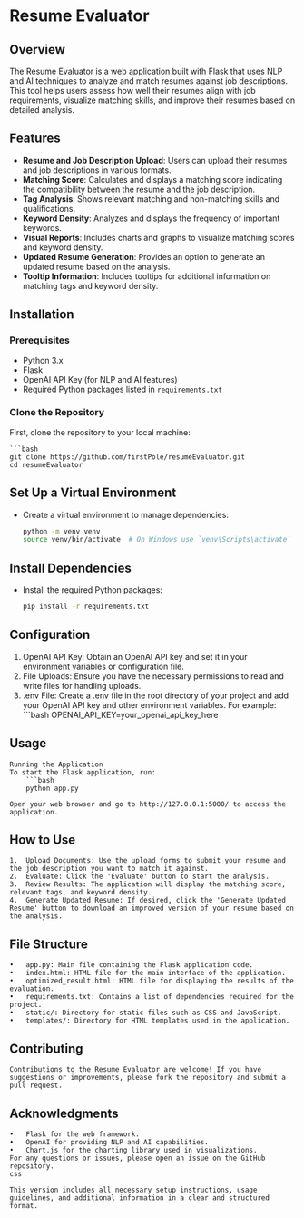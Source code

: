 # Resume Evaluator

## Overview

The Resume Evaluator is a web application built with Flask that uses NLP and AI techniques to analyze and match resumes against job descriptions. This tool helps users assess how well their resumes align with job requirements, visualize matching skills, and improve their resumes based on detailed analysis.

## Features

- **Resume and Job Description Upload**: Users can upload their resumes and job descriptions in various formats.
- **Matching Score**: Calculates and displays a matching score indicating the compatibility between the resume and the job description.
- **Tag Analysis**: Shows relevant matching and non-matching skills and qualifications.
- **Keyword Density**: Analyzes and displays the frequency of important keywords.
- **Visual Reports**: Includes charts and graphs to visualize matching scores and keyword density.
- **Updated Resume Generation**: Provides an option to generate an updated resume based on the analysis.
- **Tooltip Information**: Includes tooltips for additional information on matching tags and keyword density.

## Installation

### Prerequisites

- Python 3.x
- Flask
- OpenAI API Key (for NLP and AI features)
- Required Python packages listed in `requirements.txt`

### Clone the Repository

First, clone the repository to your local machine:

    ```bash
    git clone https://github.com/firstPole/resumeEvaluator.git
    cd resumeEvaluator

## Set Up a Virtual Environment
- Create a virtual environment to manage dependencies:
    ```bash
    python -m venv venv
    source venv/bin/activate  # On Windows use `venv\Scripts\activate`

## Install Dependencies
- Install the required Python packages:
    ```bash
    pip install -r requirements.txt

## Configuration
1.	OpenAI API Key: Obtain an OpenAI API key and set it in your environment variables or configuration file.
2.	File Uploads: Ensure you have the necessary permissions to read and write files for handling uploads.
3. .env File: Create a .env file in the root directory of your project and add your OpenAI  API key and other environment variables. For example:
        ```bash 
        OPENAI_API_KEY=your_openai_api_key_here


## Usage
    Running the Application
    To start the Flask application, run:
        ```bash
        python app.py

    Open your web browser and go to http://127.0.0.1:5000/ to access the application.

## How to Use
    1.	Upload Documents: Use the upload forms to submit your resume and the job description you want to match it against.
    2.	Evaluate: Click the 'Evaluate' button to start the analysis.
    3.	Review Results: The application will display the matching score, relevant tags, and keyword density.
    4.	Generate Updated Resume: If desired, click the 'Generate Updated Resume' button to download an improved version of your resume based on the analysis.
## File Structure
    •	app.py: Main file containing the Flask application code.
    •	index.html: HTML file for the main interface of the application.
    •	optimized_result.html: HTML file for displaying the results of the evaluation.
    •	requirements.txt: Contains a list of dependencies required for the project.
    •	static/: Directory for static files such as CSS and JavaScript.
    •	templates/: Directory for HTML templates used in the application.
## Contributing
    Contributions to the Resume Evaluator are welcome! If you have suggestions or improvements, please fork the repository and submit a pull request.

## Acknowledgments
    •	Flask for the web framework.
    •	OpenAI for providing NLP and AI capabilities.
    •	Chart.js for the charting library used in visualizations.
    For any questions or issues, please open an issue on the GitHub repository.
    css

    This version includes all necessary setup instructions, usage guidelines, and additional information in a clear and structured format.

